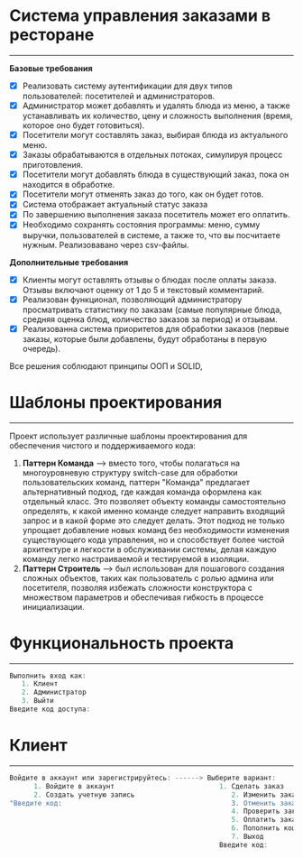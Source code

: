 # Система управления заказами в ресторане
----------------------------------------------------------
**Базовые требования**
- [x] Реализовать систему аутентификации для двух типов пользователей: посетителей и администраторов.
- [x] Администратор может добавлять и удалять блюда из меню, а также устанавливать их количество, цену и сложность выполнения (время, которое оно будет готовиться).
- [x] Посетители могут составлять заказ, выбирая блюда из актуального меню.
- [x] Заказы обрабатываются в отдельных потоках, симулируя процесс приготовления.
- [x] Посетители могут добавлять блюда в существующий заказ, пока он находится в обработке.
- [x] Посетители могут отменять заказ до того, как он будет готов.
- [x] Система отображает актуальный статус заказа
- [x] По завершению выполнения заказа посетитель может его оплатить.
- [x] Необходимо сохранять состояния программы: меню, сумму выручки, пользователей в системе, а также то, что вы посчитаете нужным. Реализовавано через csv-файлы.
      
**Дополнительные требования**
- [x] Клиенты могут оставлять отзывы о блюдах после оплаты заказа. Отзывы включают оценку от 1 до 5 и текстовый комментарий.
- [x] Реализован функционал, позволяющий администратору просматривать статистику по заказам (самые популярные блюда, средняя оценка блюд, количество заказов за период) и отзывам.
- [x] Реализованна система приоритетов для обработки заказов (первые заказы, которые были добавлены, будут обработаны в первую очередь).
      
Все решения соблюдают принципы ООП и SOLID,

# Шаблоны проектирования
----------------------------------------------------------
Проект использует различные шаблоны проектирования для обеспечения чистого и поддерживаемого кода:
1) **Паттерн Команда** --> вместо того, чтобы полагаться на многоуровневую структуру switch-case для обработки пользовательских команд, паттерн "Команда" предлагает альтернативный подход, где каждая команда оформлена как отдельный класс. Это позволяет объекту команды самостоятельно определять, к какой именно команде следует направить входящий запрос и в какой форме это следует делать. Этот подход не только упрощает добавление новых команд без необходимости изменения существующего кода управления, но и способствует более чистой архитектуре и легкости в обслуживании системы, делая каждую команду легко настраиваемой и тестируемой в изоляции.
2) **Паттерн Строитель** --> был использован для пошагового создания сложных объектов, таких как пользователь с ролью админа или посетителя, позволяя избежать сложности конструктора с множеством параметров и обеспечивая гибкость в процессе инициализации.


# Функциональность проекта
----------------------------------------------------------
```Kotlin
Выполнить вход как:
   1. Клиент
   2. Администратор
   3. Выйти
Введите код доступа:
```
# Клиент
----------------------------------------------------------
```Kotlin
Войдите в аккаунт или зарегистрируйтесь: ------> Выберите вариант:
      1. Войдите в аккаунт                          1. Сделать заказ
      2. Создать учетную запись                        2. Изменить заказ
"Введите код:                                          3. Отменить заказ
                                                       4. Проверить заказы
                                                       5. Оплатить заказ
                                                       6. Пополнить кошелек
                                                       7. Выход
                                                    Введите код:
```

